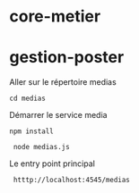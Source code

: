 # core-metier

# gestion-poster

Aller sur le répertoire medias

  ``` cd medias ```


 Démarrer le service media

 ```npm install```

 ``` node medias.js```

 Le entry point principal

 ``` htttp://localhost:4545/medias```

 
